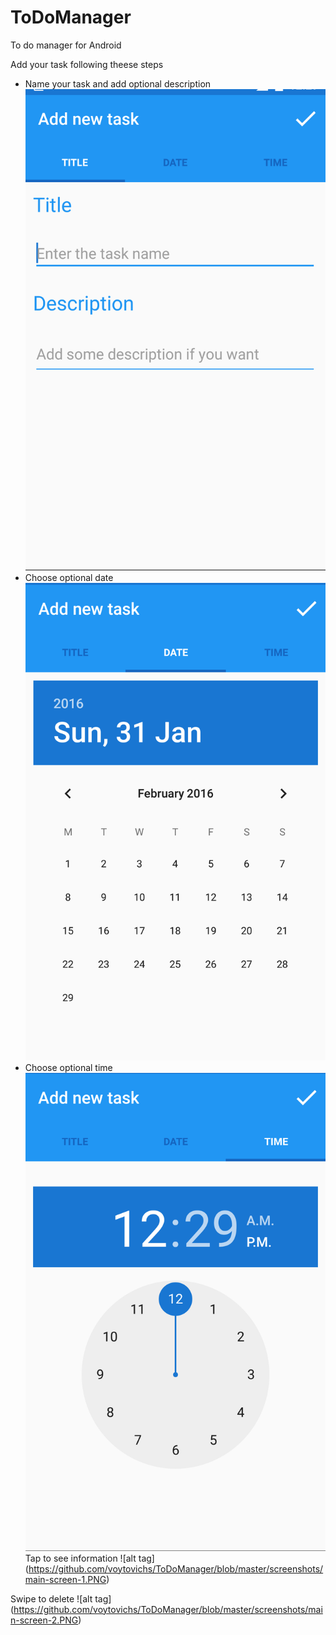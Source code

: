 # ToDoManager
To do manager for Android
 
 Add your task following theese steps
 
 - Name your task and add optional description 
 ![alt tag](https://github.com/voytovichs/ToDoManager/blob/master/screenshots/create-1.PNG)
 - Choose optional date
  ![alt tag](https://github.com/voytovichs/ToDoManager/blob/master/screenshots/create-2.PNG)
 - Choose optional time
  ![alt tag](https://github.com/voytovichs/ToDoManager/blob/master/screenshots/create-3.PNG)
Tap to see information 
![alt tag] (https://github.com/voytovichs/ToDoManager/blob/master/screenshots/main-screen-1.PNG)
 
Swipe to delete
![alt tag] (https://github.com/voytovichs/ToDoManager/blob/master/screenshots/main-screen-2.PNG)

